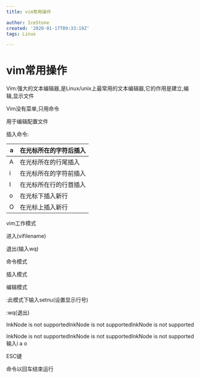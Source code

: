 ```yaml
---
title: vim常用操作

author: IceStone
created: '2020-01-17T09:33:19Z'
tags: Linux

---
```


# vim常用操作

Vim:强大的文本编辑器,是Linux/unix上最常用的文本编辑器,它的作用是建立,编辑,显示文件

Vim没有菜单,只用命令

用于编辑配置文件

 
插入命令:

|a|在光标所在的字符后插入|
|---|---|
|A|在光标所在的行尾插入|
|i|在光标所在的字符前插入|
|I|在光标所在行的行首插入|
|o|在光标下插入新行|
|O|在光标上插入新行|
 
vim工作模式

进入(vifilename)

退出(输入wq)

命令模式

插入模式

编辑模式

:此模式下输入setnu(设置显示行号)

:wq(退出)

InkNode is not supportedInkNode is not supportedInkNode is not supported 
 
 
 
 
 
 
 
 
 
 
 
 
 
 
 
InkNode is not supportedInkNode is not supportedInkNode is not supported输入i a o

ESC键

命令以回车结束运行

